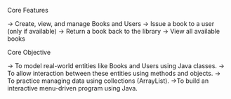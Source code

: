 Core Features

 -> Create, view, and manage Books and Users 
 -> Issue a book to a user (only if available)
 -> Return a book back to the library
 -> View all available books

Core Objective

-> To model real-world entities like Books and Users using Java classes.
-> To allow interaction between these entities using methods and objects.
-> To practice managing data using collections (ArrayList).
->To build an interactive menu-driven program using Java.

